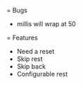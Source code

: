 = Bugs
* millis will wrap at 50

= Features
* Need a reset
* Skip rest
* Skip back
* Configurable rest
